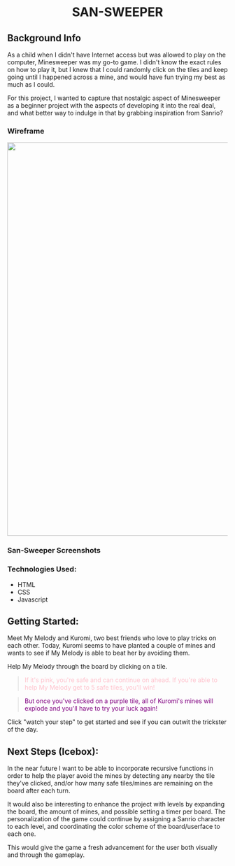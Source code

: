# <h1 align="center">SAN-SWEEPER</h1>
## Background Info



As a child when I didn't have Internet access but was allowed to play on the computer, Minesweeper was my go-to game. I didn't know the exact rules on how to play it, but I knew that I could randomly click on the tiles and keep going until I happened across a mine, and would have fun trying my best as much as I could.

For this project, I wanted to capture that nostalgic aspect of Minesweeper as a beginner project with the aspects of developing it into the real deal, and what better way to indulge in that by grabbing inspiration from Sanrio?



### Wireframe
<img src="https://i.imgur.com/GAjAAzY.jpg" width="900">


### San-Sweeper Screenshots


### Technologies Used:
- HTML
- CSS
- Javascript

## Getting Started:

Meet My Melody and Kuromi, two best friends who love to play tricks on each other. Today, Kuromi seems to have planted a couple of mines and wants to see if My Melody is able to beat her by avoiding them.

Help My Melody through the board by clicking on a tile. 
> <span style="color:pink">If it's pink, you're safe and can continue on ahead. If you're able to help My Melody get to 5 safe tiles, you'll win!</span> 

> <span style="color:purple">But once you've clicked on a purple tile, all of Kuromi's mines will explode and you'll have to try your luck again!</span> 

Click "watch your step" to get started and see if you can outwit the trickster of the day.

## Next Steps (Icebox):
In the near future I want to be able to incorporate recursive functions in order to help the player avoid the mines by detecting any nearby the tile they've clicked, and/or how many safe tiles/mines are remaining on the board after each turn.

It would also be interesting to enhance the project with levels by expanding the board, the amount of mines, and possible setting a timer per board. The personalization of the game could continue by assigning a Sanrio character to each level, and coordinating the color scheme of the board/userface to each one. 

This would give the game a fresh advancement for the user both visually and through the gameplay.



